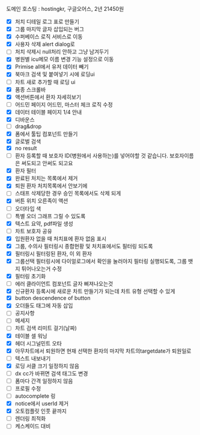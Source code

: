 도메인 호스팅 : hostingkr, 구글오어스, 2년 21450원

- [x] 처치 디테일 로그 표로 만들기
- [x] 그룹 마지막 글자 삽입되는 버그
- [x] 수퍼베이스 로직 서비스로 이동
- [x] 사용자 삭제 alert dialog로
- [ ] 처치 삭제시 null처리 안하고 그냥 남겨두기
- [x] 병원별 icu메모 이름 변경 기능 설정으로 이동
- [x] Primise all에서 유저 데이터 빼기
- [x] 북마크 검색 및 붙여넣기 시에 로딩ui
- [ ] 차트 새로 추가할 때 로딩 ui
- [x] 품종 스크롤바
- [x] 액션버튼에서 환자 자세히보기
- [ ] 어드민 페이지 어드민, 마스터 체크 로직 수정
- [x] 데이터 테이블 페이지 1/4 안내
- [x] 디바운스
- [ ] drag&drop
- [x] 폼에서 툴팁 컴포넌트 만들기
- [x] 글로벌 검색
- [x] no result
- [ ] 환자 등록할 때 보호자 ID(병원에서 사용하는)를 넣어야할 것 같습니다. 보호자이름은 써도되고 안써도 되고요
- [x] 환자 필터
- [x] 완료된 처치는 목록에서 제거
- [x] 퇴원 환자 처치목록에서 안보기에
- [ ] 스태프 삭제당한 경우 승인 목록에서도 삭제 되게
- [x] 버튼 위치 오른족이 액션
- [ ] 오더타입 색
- [ ] 특별 오더 그래프 그릴 수 있도록
- [x] 텍스트 요약, pdf파일 생성
- [ ] 차트 보호자 공유
- [x] 입원환자 없을 때 처치표에 환자 없음 표시
- [x] 그룹, 수의사 필터링시 종합현황 및 처치표에서도 필터링 되도록
- [x] 필터링시 필터링된 환자, 이 외 환자
- [x] 그룹선택 필터링시에 다이얼로그에서 확인을 눌러야지 필터링 실행되도록, 그룹 뱃지 튀어나오는거 수정
- [x] 필터링 초기화
- [ ] 에러 클라이언트 컴포넌트 글자 삐져나오는것
- [x] 신규환자 등록시에 새로운 차트 만들기가 되는데 차트 유형 선택할 수 있게
- [x] button descendence of button
- [x] 오더들도 태그에 자동 삽입
- [ ] 공지사항
- [ ] 메세지
- [ ] 차트 검색 리미트 걸기(날짜)
- [x] 테이블 셀 워닝
- [x] 헤더 시그널민트 오타
- [x] 아무차트에서 퇴원하면 현재 선택한 환자의 마지막 차트의targetdate가 퇴원일로
- [ ] 텍스트 내보내기
- [x] 로딩 서클 크기 일정하지 않음
- [ ] dx cc가 바뀌면 검색 태그도 변경
- [ ] 폼마다 간격 일정하지 않음
- [ ] 프로필 수정
- [ ] autocomplete 링
- [x] notice에서 userId 제거
- [x] 오토컴플릿 인풋 끝까지
- [ ] 렌더링 최적화
- [ ] 케스케이드 대비

